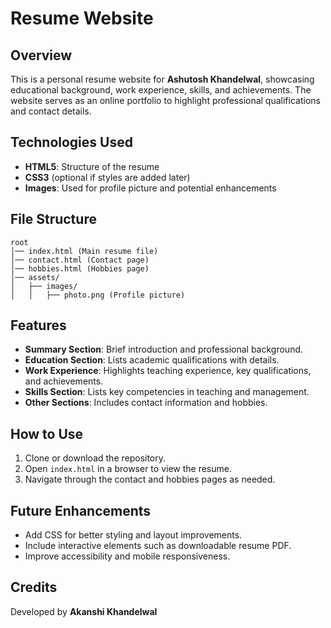 # Resume Website

## Overview
This is a personal resume website for **Ashutosh Khandelwal**, showcasing educational background, work experience, skills, and achievements. The website serves as an online portfolio to highlight professional qualifications and contact details.

## Technologies Used
- **HTML5**: Structure of the resume
- **CSS3** (optional if styles are added later)
- **Images**: Used for profile picture and potential enhancements

## File Structure
```
root
│── index.html (Main resume file)
│── contact.html (Contact page)
│── hobbies.html (Hobbies page)
│── assets/
│   ├── images/
│   │   ├── photo.png (Profile picture)
```

## Features
- **Summary Section**: Brief introduction and professional background.
- **Education Section**: Lists academic qualifications with details.
- **Work Experience**: Highlights teaching experience, key qualifications, and achievements.
- **Skills Section**: Lists key competencies in teaching and management.
- **Other Sections**: Includes contact information and hobbies.

## How to Use
1. Clone or download the repository.
2. Open `index.html` in a browser to view the resume.
3. Navigate through the contact and hobbies pages as needed.

## Future Enhancements
- Add CSS for better styling and layout improvements.
- Include interactive elements such as downloadable resume PDF.
- Improve accessibility and mobile responsiveness.

## Credits
Developed by **Akanshi Khandelwal**

